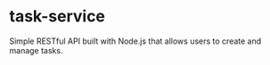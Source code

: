 # task-service
Simple RESTful API built with Node.js that allows users to create and manage tasks. 

